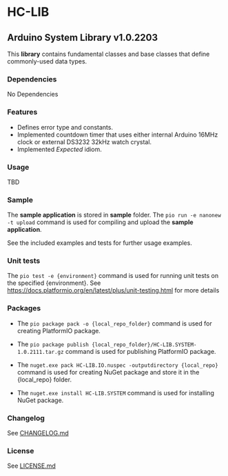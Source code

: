 # HC-LIB
## Arduino System Library v1.0.2203
This __library__ contains fundamental classes and base classes that define commonly-used data types.

### Dependencies
No Dependencies

### Features
- Defines error type and constants.
- Implemented countdown timer that uses either internal Arduino 16MHz clock or external DS3232 32kHz watch crystal.
- Implemented _Expected<T>_ idiom.

### Usage
TBD

### Sample
The __sample application__ is stored in __sample__ folder. 
The `pio run -e nanonew -t upload` command is used for compiling and upload the __sample application__.

See the included examples and tests for further usage examples.

### Unit tests
The `pio test -e {environment}` command is used for running unit tests on the specified {environment}. See https://docs.platformio.org/en/latest/plus/unit-testing.html for more details

### Packages
* The `pio package pack -o {local_repo_folder}` command is used for creating PlatformIO package.
* The `pio package publish {local_repo_folder}/HC-LIB.SYSTEM-1.0.2111.tar.gz` command is used for publishing PlatformIO package.

* The `nuget.exe pack HC-LIB.IO.nuspec -outputdirectory {local_repo}` command is used for creating NuGet package and store it in the {local_repo} folder.
* The `nuget.exe install HC-LIB.SYSTEM` command is used for installing NuGet package.

### Changelog
See [CHANGELOG.md](CHANGELOG.md)

### License
See [LICENSE.md](LICENSE.md)